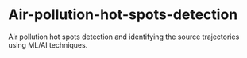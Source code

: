# Air-pollution-hot-spots-detection
Air pollution hot spots detection and identifying the source trajectories using ML/AI techniques. 
